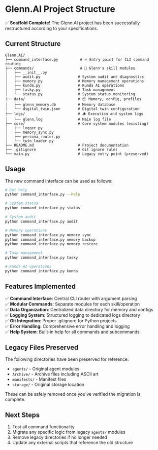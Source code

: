 # Glenn.AI Project Structure

✅ **Scaffold Complete!** The Glenn.AI project has been successfully restructured according to your specifications.

## Current Structure

```
Glenn.AI/
├── command_interface.py          # 🔥 Entry point for CLI command routing
├── commands/                     # 🧠 Glenn's skill modules
│   ├── __init__.py
│   ├── audit.py                 # System audit and diagnostics
│   ├── memory.py                # Memory management operations
│   ├── kunda.py                 # Kunda AI operations
│   ├── tasky.py                 # Task management
│   └── status.py                # System status monitoring
├── data/                        # 📦 Memory, config, profiles
│   ├── glenn_memory.db          # Memory database
│   └── digital_twin.json        # Digital twin configuration
├── logs/                        # 🪵 Execution and system logs
│   └── glenn.log                # Main log file
├── core/                        # Core system modules (existing)
│   ├── logger.py
│   ├── memory_sync.py
│   ├── persona_router.py
│   └── twin_loader.py
├── README.md                    # Project documentation
├── .gitignore                   # Git ignore rules
└── main.py                      # Legacy entry point (preserved)
```

## Usage

The new command interface can be used as follows:

```bash
# Get help
python command_interface.py --help

# System status
python command_interface.py status

# System audit
python command_interface.py audit

# Memory operations
python command_interface.py memory sync
python command_interface.py memory backup
python command_interface.py memory restore

# Task management
python command_interface.py tasky

# Kunda AI operations
python command_interface.py kunda
```

## Features Implemented

✅ **Command Interface**: Central CLI router with argument parsing  
✅ **Modular Commands**: Separate modules for each skill/operation  
✅ **Data Organization**: Centralized data directory for memory and configs  
✅ **Logging System**: Structured logging to dedicated logs directory  
✅ **Git Integration**: Proper .gitignore for Python projects  
✅ **Error Handling**: Comprehensive error handling and logging  
✅ **Help System**: Built-in help for all commands and subcommands  

## Legacy Files Preserved

The following directories have been preserved for reference:
- `agents/` - Original agent modules
- `Archive/` - Archive files including ASCII art
- `manifests/` - Manifest files
- `storage/` - Original storage location

These can be safely removed once you've verified the migration is complete.

## Next Steps

1. Test all command functionality
2. Migrate any specific logic from legacy `agents/` modules
3. Remove legacy directories if no longer needed
4. Update any external scripts that reference the old structure
